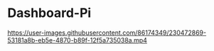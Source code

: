 # Dashboard-Pi

https://user-images.githubusercontent.com/86174349/230472869-53181a8b-eb5e-4870-b89f-12f5a735038a.mp4

